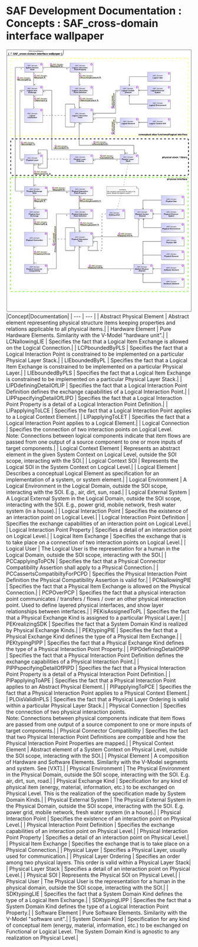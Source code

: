 # SAF Development Documentation : Concepts : SAF_cross-domain interface wallpaper 
![SAF_cross-domain interface wallpaper.svg](./diagrams/SAF_cross-domain-interface-wallpaper.svg)
|Concept|Documentation|
| --- | --- |
| Abstract Physical Element | Abstract element representing physical structure items keeping properties and relations applicable to all physical items.|
| Hardware Element | Pure Hardware Elements. Similarity with the V-Model "hardware unit".|
| LCNallowingLIE | Specifies the fact that a Logical Item Exchange is allowed on the Logical Connection.|
| LCPboundedByPLS | Specifies the fact that a Logical Interaction Point is constrained to be implemented on a particular Physical Layer Stack.|
| LIEboundedByPL | Specifies the fact that a Logical Item Exchange is constrained to be implemented on a particular Physical Layer.|
| LIEboundedByPLS | Specifies the fact that a Logical Item Exchange is constrained to be implemented on a particular Physical Layer Stack.|
| LIPDdefiningDetailOfLIP | Specifies the fact that a Logical Interaction Point Definition defines the exchange capabilities of a Logical Interaction Point.|
| LIPPspecifyingDetailOfLIPD | Specifies the fact that a Logical Interaction Point Property is a detail of a Logical Interaction Point Definition.|
| LIPapplyingToLCE | Specifies the fact that a Logical Interaction Point applies to a Logical Context Element.|
| LIPapplyingToLET | Specifies the fact that a Logical Interaction Point applies to a Logical Element.|
| Logical Connection | Specifies the connection of two interaction points on Logical Level.<br>Note: Connections between logical components indicate that item flows are passed from one output of a source component to one or more inputs of target components.|
| Logical Context Element | Represents an abstract element in the given System Context on Logical Level, outside the SOI scope, interacting with the SOI.|
| Logical Context SOI | Represents the Logical SOI in the System Context on Logical Level.|
| Logical Element | Describes a conceptual Logical Element as specification for an implementation of a system, or system element.|
| Logical Environment | A Logical Environment in the Logical Domain, outside the SOI scope, interacting with the SOI. E.g., air, dirt, sun, road.|
| Logical External System | A Logical External System in the Logical Domain, outside the SOI scope, interacting with the SOI. E.g., power grid, mobile network, fresh water system (in a house).|
| Logical Interaction Point | Specifies the existence of an interaction point on Logical Level.|
| Logical Interaction Point Definition | Specifies the exchange capabilities of an interaction point on Logical Level.|
| Logical Interaction Point Property | Specifies a detail of an interaction point on Logical Level.|
| Logical Item Exchange | Specifies the exchange that is to take place on a connection of two interaction points on Logical Level.|
| Logical User | The Logical User is the representation for a human in the Logical Domain, outside the SOI scope, interacting with the SOI.|
| PCCapplyingToPCN | Specifies the fact that a Physical Connector Compatibility Assertion shall apply to a Physical Connection.|
| PCCassertsCompatibiltyForPCPD | Specifies the Physical Interaction Point Definition the Physical Compatibility Assertion is valid for.|
| PCNallowingPIE | Specifies the fact that a Physical Item Exchange is allowed on the Physical Connection.|
| PCPOverPCP | Specifies the fact that a physical interaction point communicates / transfers / flows / over an other physical interaction point. Used to define layered physical interfaces, and show layer relationships between interfaces.|
| PEKisAssignedToPL | Specifies the fact that a Physical Exchange Kind is assigned to a particular Physical Layer.|
| PEKrealizingSDK | Specifies the fact that a System Domain Kind is realized by Physical Exchange Kinds.|
| PEKtypingPIE | Specifies the fact that a Physical Exchange Kind defines the type of a Physical Item Exchange.|
| PEKtypingPIPP | Specifies the fact that a Physical Exchange Kind defines the type of a Physical Interaction Point Property.|
| PIPDdefiningDetailOfPIP | Specifies the fact that a Physical Interaction Point Definition defines the exchange capabilities of a Physical Interaction  Point.|
| PIPPspecifyingDetailOfPIPD | Specifies the fact that a Physical Interaction Point Property is a detail of a Physical Interaction Point Definition.|
| PIPapplyingToAPE | Specifies the fact that a Physical Interaction Point applies to an Abstract Physical Element.|
| PIPapplyingToPCE | Specifies the fact that a Physical Interaction Point applies to a Physical Context Element.|
| PLOisValidInPLS | Specifies the fact that a Physical Layer Ordering is valid within a particular Physical Layer Stack.|
| Physical Connection | Specifies the connection of two physical interaction points.<br>Note: Connections between physical components indicate that item flows are passed from one output of a source component to one or more inputs of target components.|
| Physical Connector Compatibility | Specifies the fact that two Physical Interaction Point Definitions are compatible and how the Physical Interaction Point Properties are mapped.|
| Physical Context Element | Abstract element of a System Context on Physical Level, outside the SOI scope, interacting with the SOI.|
| Physical Element | A composition of Hardware and Software Elements. Similarity with the V-Model segments and system. See [VXT].|
| Physical Environment | The Physical Environment in the Physical Domain, outside the SOI scope, interacting with the SOI. E.g. air, dirt, sun, road.|
| Physical Exchange Kind | Specification for any kind of physical item (energy, material, information, etc.) to be exchanged on Physical Level. This is the realization of the specification made by System Domain Kinds.|
| Physical External System | The Physical External System in the Physical Domain, outside the SOI scope, interacting with the SOI. E.g. power grid, mobile network, fresh water system (in a house).|
| Physical Interaction Point | Specifies the existence of an interaction point on Physical Level.|
| Physical Interaction Point Definition | Specifies the exchange capabilities of an interaction point on Physical Level.|
| Physical Interaction Point Property | Specifies a detail of an interaction point on Physical Level.|
| Physical Item Exchange | Specifies the exchange that is to take place on a Physical Connection.|
| Physical Layer | Specifies a Physical Layer, usually used for communication.|
| Physical Layer Ordering | Specifies an order among two physical layers. This order is valid within a Physical Layer Stack|
| Physical Layer Stack | Specifies a detail of an interaction point on Physical Level.|
| Physical SOI | Represents the Physical SOI on Physical Level.|
| Physical User | The Physical User is the representation for a human in the physical domain, outside the SOI scope, interacting with the SOI.|
| SDKtypingLIE | Specifies the fact that a System Domain Kind defines the type of a Logical Item Exchange.|
| SDKtypingLIPP | Specifies the fact that a System Domain Kind defines the type of a Logical Interaction Point Property.|
| Software Element | Pure Software Elements. Similarity with the V-Model "software unit".|
| System Domain Kind | Specification for any kind of conceptual item (energy, material, information, etc.) to be exchanged on Functional or Logical Level. The System Domain Kind is agnostic to any realization on Physical Level.|
